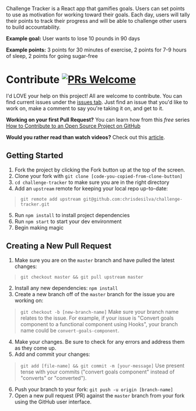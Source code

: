 Challenge Tracker is a React app that gamifies goals. Users can set points to use as motivation for working toward their goals. Each day, users will tally their points to track their progress and will be able to challenge other users to build accountability.

**Example goal:** User wants to lose 10 pounds in 90 days

**Example points:** 3 points for 30 minutes of exercise, 2 points for 7-9 hours of sleep, 2 points for going sugar-free

# Contribute [![PRs Welcome](https://img.shields.io/badge/PRs-welcome-brightgreen.svg?style=flat-square)](http://makeapullrequest.com)

I'd LOVE your help on this project! All are welcome to contribute. You can find current issues under the [issues tab](https://github.com/chrisdesilva/challenge-tracker/issues). Just find an issue that you'd like to work on, make a comment to say you're taking it on, and get to it. 

**Working on your first Pull Request?** You can learn how from this *free* series [How to Contribute to an Open Source Project on GitHub](https://egghead.io/series/how-to-contribute-to-an-open-source-project-on-github)

**Would you rather read than watch videos?** Check out this [article](https://akrabat.com/the-beginners-guide-to-contributing-to-a-github-project/).

## Getting Started

1. Fork the project by clicking the Fork button up at the top of the screen.
2. Clone your fork with `git clone [code-you-copied-from-clone-button]`
3. `cd challenge-tracker` to make sure you are in the right directory
4. Add an `upstream` remote for keeping your local repo up-to-date:
  > `git remote add upstream git@github.com:chrisdesilva/challenge-tracker.git`
5. Run `npm install` to install project dependencies
6. Run `npm start` to start your dev environment 
7. Begin making magic

## Creating a New Pull Request
1. Make sure you are on the `master` branch and have pulled the latest changes:
  > `git checkout master && git pull upstream master`
2. Install any new dependencies: `npm install`
3. Create a new branch off of the `master` branch for the issue you are working on:
  > `git checkout -b [new-branch-name]`
  Make sure your branch name relates to the issue. For example, if your issue is "Convert goals component to a functional component using Hooks", your branch name could be `convert-goals-component`.
4. Make your changes. Be sure to check for any errors and address them as they come up.
5. Add and commit your changes: 
> `git add [file-name] && git commit -m [your-message]`
  Use present tense with your commits ("convert goals component" instead of "converts" or "converted").
6. Push your branch to your fork: `git push -u origin [branch-name]`
7. Open a new pull request (PR) against the `master` branch from your fork using the GitHub user interface.

